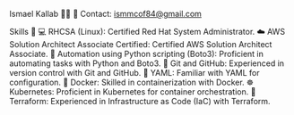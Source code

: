 Ismael Kallab 👨‍💻
📧 Contact: ismmcof84@gmail.com 

Skills 🚀
💻 RHCSA (Linux): Certified Red Hat System Administrator.
☁️ AWS Solution Architect Associate Certified: Certified AWS Solution Architect Associate.
🐍 Automation using Python scripting (Boto3): Proficient in automating tasks with Python and Boto3.
📜 Git and GitHub: Experienced in version control with Git and GitHub.
📝 YAML: Familiar with YAML for configuration.
🐳 Docker: Skilled in containerization with Docker.
☸️ Kubernetes: Proficient in Kubernetes for container orchestration.
🚀 Terraform: Experienced in Infrastructure as Code (IaC) with Terraform.

<!---
IsmailKallab/IsmailKallab is a ✨ special ✨ repository because its `README.md` (this file) appears on your GitHub profile.
You can click the Preview link to take a look at your changes.
--->
